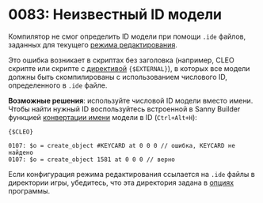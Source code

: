 # 0083: Неизвестный ID модели

Компилятор не смог определить ID модели при помощи `.ide` файлов, заданных для текущего [режима редактирования](../../edit-modes/#ide).

Это ошибка возникает в скриптах без заголовка \(например, CLEO скрипте или скрипте с [директивой](../../coding/directives.md#usdexternal) `{$EXTERNAL}`\), в которых все модели должны быть скомпилированы с использованием числового ID, определенного в `.ide` файле.

**Возможные решения**: используйте числовой ID модели вместо имени. Чтобы найти нужный ID воспользуйтесь встроенной в Sanny Builder функцией [конвертации имени](../../editor/options/hotkeys.md) модели в ID \(`Ctrl+Alt+H`\):

```text
{$CLEO}

0107: $o = create_object #KEYCARD at 0 0 0 // ошибка, KEYCARD не найдено
0107: $o = create_object 1581 at 0 0 0 // верно
```

Если конфигурация режима редактирования ссылается на `.ide` файлы в директории игры, убедитесь, что эта директория задана в [опциях](../../options/general.md#direktoriya-igry) программы.

